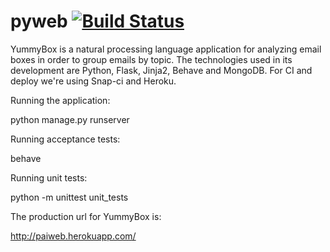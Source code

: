 # pyweb  [![Build Status](https://snap-ci.com/tmssoares/pyweb/branch/master/build_image)](https://snap-ci.com/tmssoares/pyweb/branch/master)

YummyBox is a natural processing language application for analyzing email boxes in order to group emails by topic. The technologies used in its development are Python, Flask, Jinja2, Behave and MongoDB. For CI and deploy we're using Snap-ci and Heroku.


Running the application:

python manage.py runserver

Running acceptance tests:

behave

Running unit tests:

python -m unittest unit_tests

The production url for YummyBox is:

http://paiweb.herokuapp.com/
